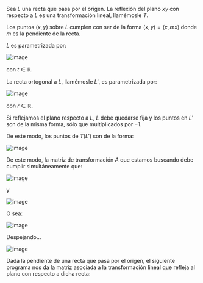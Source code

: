 Sea $L$ una recta que pasa por el origen. La reflexión del plano $xy$ con respecto a $L$ es una transformación lineal, llamémosle $T$.

Los puntos $(x,y)$ sobre $L$ cumplen con ser de la forma $(x,y)=(x,mx)$ donde $m$ es la pendiente de la recta.

$L$ es parametrizada por:

![image](https://github.com/user-attachments/assets/89a86474-b793-4367-a695-8d8e31515bdf)

con $t \in \mathbb{R}$. 

La recta ortogonal a $L$, llamémosle $L'$, es parametrizada por:

![image](https://github.com/user-attachments/assets/c428e7aa-3ef3-4781-b023-73bce80cdc5f)

con $r \in \mathbb{R}$.

Si reflejamos el plano respecto a $L$, $L$ debe quedarse fija y los puntos en $L'$ son de la misma forma, sólo que multiplicados por $-1$.

De este modo, los puntos de $T(L')$ son de la forma:

![image](https://github.com/user-attachments/assets/a10ceb6c-82ca-434e-9424-0f84a3d447aa)

De este modo, la matriz de transformación $A$ que estamos buscando debe cumplir simultáneamente que:

![image](https://github.com/user-attachments/assets/4c33bc09-9b22-4f7a-8104-dc35c2e39a4c)

y

![image](https://github.com/user-attachments/assets/d1332ca8-9cda-4699-b670-6d35d87b1883)

O sea:

![image](https://github.com/user-attachments/assets/7325b5ad-5ef0-44ce-848b-149656f0d465)


Despejando...

![image](https://github.com/user-attachments/assets/aa06688c-1fa7-49c5-98a3-f1024e057cd4)

Dada la pendiente de una recta que pasa por el origen, el siguiente programa nos da la matriz asociada a la transformación lineal que refleja al plano con respecto a dicha recta:
